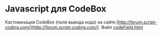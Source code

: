# Javascript для CodeBox
Кастомизация CodeBox (поля вывода кода) на сайте [http://forum.script-coding.com/](http://forum.script-coding.com/).
Файл [codeField.html](https://github.com/jollycoder/JsForCodeBox/blob/master/codeField.html)
